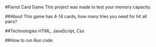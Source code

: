 #Parrot Card Game
This project was made to test your memory capacity.

##About
This game has 4-14 cards, how many tries you need for hit all pairs?

##Technologies
HTML, JavaScript, Css

##How to run
Run code
